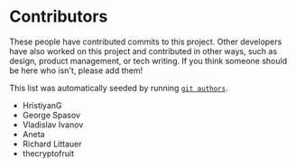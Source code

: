 # Contributors

These people have contributed commits to this project. Other developers have also worked on this project and contributed in other ways, such as design, product management, or tech writing. If you think someone should be here who isn't, please add them!

This list was automatically seeded by running [`git authors`](https://github.com/tj/git-extras/blob/master/Commands.md#git-authors).

- HristiyanG
- George Spasov
- Vladislav Ivanov
- Aneta
- Richard Littauer
- thecryptofruit
